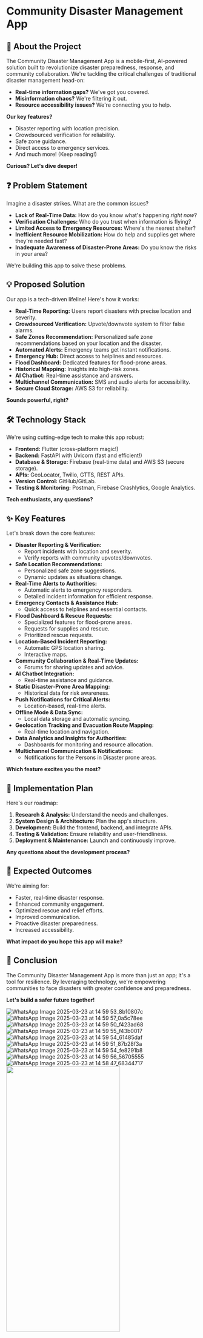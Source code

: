 # Community Disaster Management App


## 🚨 About the Project

The Community Disaster Management App is a mobile-first, AI-powered solution built to revolutionize disaster preparedness, response, and community collaboration. We're tackling the critical challenges of traditional disaster management head-on:

* **Real-time information gaps?** We've got you covered.
* **Misinformation chaos?** We're filtering it out.
* **Resource accessibility issues?** We're connecting you to help.

**Our key features?**

* Disaster reporting with location precision.
* Crowdsourced verification for reliability.
* Safe zone guidance.
* Direct access to emergency services.
* And much more! (Keep reading!)

**Curious? Let's dive deeper!**

## ❓ Problem Statement

Imagine a disaster strikes. What are the common issues?

* **Lack of Real-Time Data:** How do you know what's happening *right now*?
* **Verification Challenges:** Who do you trust when information is flying?
* **Limited Access to Emergency Resources:** Where's the nearest shelter?
* **Inefficient Resource Mobilization:** How do help and supplies get where they're needed fast?
* **Inadequate Awareness of Disaster-Prone Areas:** Do you know the risks in your area?

We're building this app to solve these problems.

## 💡 Proposed Solution

Our app is a tech-driven lifeline! Here's how it works:

* **Real-Time Reporting:** Users report disasters with precise location and severity.
* **Crowdsourced Verification:** Upvote/downvote system to filter false alarms.
* **Safe Zones Recommendation:** Personalized safe zone recommendations based on your location and the disaster.
* **Automated Alerts:** Emergency teams get instant notifications.
* **Emergency Hub:** Direct access to helplines and resources.
* **Flood Dashboard:** Dedicated features for flood-prone areas.
* **Historical Mapping:** Insights into high-risk zones.
* **AI Chatbot:** Real-time assistance and answers.
* **Multichannel Communication:** SMS and audio alerts for accessibility.
* **Secure Cloud Storage:** AWS S3 for reliability.

**Sounds powerful, right?**

## 🛠️ Technology Stack

We're using cutting-edge tech to make this app robust:

* **Frontend:** Flutter (cross-platform magic!)
* **Backend:** FastAPI with Uvicorn (fast and efficient!)
* **Database & Storage:** Firebase (real-time data) and AWS S3 (secure storage).
* **APIs:** GeoLocator, Twilio, GTTS, REST APIs.
* **Version Control:** GitHub/GitLab.
* **Testing & Monitoring:** Postman, Firebase Crashlytics, Google Analytics.

**Tech enthusiasts, any questions?**

## ✨ Key Features

Let's break down the core features:

* **Disaster Reporting & Verification:**
    * Report incidents with location and severity.
    * Verify reports with community upvotes/downvotes.
* **Safe Location Recommendations:**
    * Personalized safe zone suggestions.
    * Dynamic updates as situations change.
* **Real-Time Alerts to Authorities:**
    * Automatic alerts to emergency responders.
    * Detailed incident information for efficient response.
* **Emergency Contacts & Assistance Hub:**
    * Quick access to helplines and essential contacts.
* **Flood Dashboard & Rescue Requests:**
    * Specialized features for flood-prone areas.
    * Requests for supplies and rescue.
    * Prioritized rescue requests.
* **Location-Based Incident Reporting:**
    * Automatic GPS location sharing.
    * Interactive maps.
* **Community Collaboration & Real-Time Updates:**
    * Forums for sharing updates and advice.
* **AI Chatbot Integration:**
    * Real-time assistance and guidance.
* **Static Disaster-Prone Area Mapping:**
    * Historical data for risk awareness.
* **Push Notifications for Critical Alerts:**
    * Location-based, real-time alerts.
* **Offline Mode & Data Sync:**
    * Local data storage and automatic syncing.
* **Geolocation Tracking and Evacuation Route Mapping:**
    * Real-time location and navigation.
* **Data Analytics and Insights for Authorities:**
    * Dashboards for monitoring and resource allocation.
* **Multichannel Communication & Notifications:**
    * Notifications for the Persons in Disaster prone areas.

**Which feature excites you the most?**

## 🚀 Implementation Plan

Here's our roadmap:

1.  **Research & Analysis:** Understand the needs and challenges.
2.  **System Design & Architecture:** Plan the app's structure.
3.  **Development:** Build the frontend, backend, and integrate APIs.
4.  **Testing & Validation:** Ensure reliability and user-friendliness.
5.  **Deployment & Maintenance:** Launch and continuously improve.

**Any questions about the development process?**

## 🎯 Expected Outcomes

We're aiming for:

* Faster, real-time disaster response.
* Enhanced community engagement.
* Optimized rescue and relief efforts.
* Improved communication.
* Proactive disaster preparedness.
* Increased accessibility.

**What impact do you hope this app will make?**

## 🤝 Conclusion

The Community Disaster Management App is more than just an app; it's a tool for resilience. By leveraging technology, we're empowering communities to face disasters with greater confidence and preparedness.

**Let's build a safer future together!**

![WhatsApp Image 2025-03-23 at 14 59 53_8b10807c](https://github.com/user-attachments/assets/3dd14775-0902-44b6-ab13-c55ad50945ef)
![WhatsApp Image 2025-03-23 at 14 59 57_0a5c78ee](https://github.com/user-attachments/assets/9dc88717-d294-4f70-bf44-7cdac957a578)
![WhatsApp Image 2025-03-23 at 14 59 50_f423ad68](https://github.com/user-attachments/assets/ed82fca9-323a-494b-a057-da7dacdeed74)
![WhatsApp Image 2025-03-23 at 14 59 55_f43b0017](https://github.com/user-attachments/assets/8d7dfa0f-8fca-447b-b484-c6ae2cc11462)
![WhatsApp Image 2025-03-23 at 14 59 54_61485daf](https://github.com/user-attachments/assets/468bcd90-3950-494f-9561-86e9983fdc15)
![WhatsApp Image 2025-03-23 at 14 59 51_87b28f3a](https://github.com/user-attachments/assets/cbdbaa86-436c-45fd-90cc-8ee85cb55db8)
![WhatsApp Image 2025-03-23 at 14 59 54_fe8291b8](https://github.com/user-attachments/assets/0a042760-0e82-406e-94d6-9e3f5f325d68)
![WhatsApp Image 2025-03-23 at 14 59 56_56705555](https://github.com/user-attachments/assets/415450c4-7706-4472-99c5-522d2d799076)
![WhatsApp Image 2025-03-23 at 14 58 47_68344717](https://github.com/user-attachments/assets/28e7e754-a300-4f6e-88e0-9e9e84005a9c)
<img src="https://github.com/user-attachments/assets/3dd14775-0902-44b6-ab13-c55ad50945ef" width="300" height="700">









